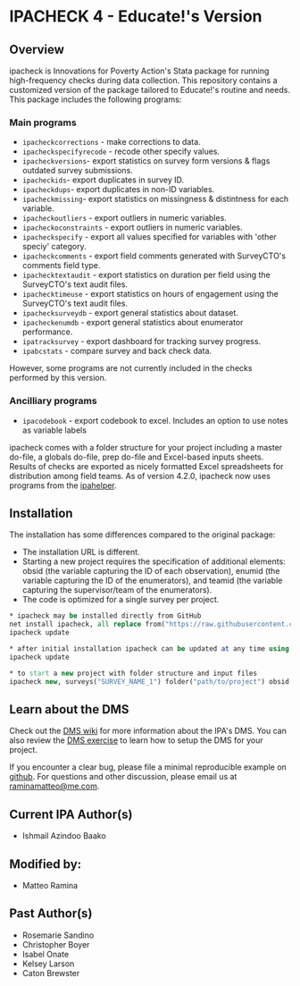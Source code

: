 # IPACHECK 4 - Educate!'s Version

## Overview
ipacheck is Innovations for Poverty Action's Stata package for running high-frequency checks during data collection. This repository contains a customized version of the package tailored to Educate!'s routine and needs. This package includes the following programs:

### Main programs

 - `ipacheckcorrections` - make corrections to data.
 - `ipacheckspecifyrecode` - recode other specify values.
 - `ipacheckversions`- export statistics on survey form versions & flags outdated survey submissions.
 - `ipacheckids`- export duplicates in survey ID.
 - `ipacheckdups`- export duplicates in non-ID variables.
 - `ipacheckmissing`- export statistics on missingness & distintness for each variable.
 - `ipacheckoutliers` - export outliers in numeric variables.
 - `ipacheckoconstraints` - export outliers in numeric variables.
 - `ipacheckspecify` - export all values specified for variables with 'other speciy' category.
 - `ipacheckcomments` - export field comments generated with SurveyCTO's comments field type.
 - `ipachecktextaudit` - export statistics on duration per field using the SurveyCTO's text audit files.
 - `ipachecktimeuse` - export statistics on hours of engagement using the SurveyCTO's text audit files.
 - `ipachecksurveydb` - export general statistics about dataset.
 - `ipacheckenumdb` - export general statistics about enumerator performance.
 - `ipatracksurvey` - export dashboard for tracking survey progress.
 - `ipabcstats` - compare survey and back check data.

However, some programs are not currently included in the checks performed by this version.
  
 ### Ancilliary programs

- `ipacodebook` - export codebook to excel. Includes an option to use notes as variable labels

ipacheck comes with a folder structure for your project including a master do-file, a globals do-file, prep do-file and Excel-based inputs sheets. Results of checks are exported as nicely formatted Excel spreadsheets for distribution among field teams. As of version 4.2.0, ipacheck now uses programs from the [ipahelper](https://github.com/PovertyAction/ipahelper/main).


## Installation

The installation has some differences compared to the original package:
 - The installation URL is different.
 - Starting a new project requires the specification of additional elements: obsid (the variable capturing the ID of each observation), enumid (the variable capturing the ID of the enumerators), and teamid (the variable capturing the supervisor/team of the enumerators).
 - The code is optimized for a single survey per project.

```Stata
* ipacheck may be installed directly from GitHub
net install ipacheck, all replace from("https://raw.githubusercontent.com/matteoram/high-frequency-checks/master")
ipacheck update

* after initial installation ipacheck can be updated at any time using
ipacheck update

* to start a new project with folder structure and input files
ipacheck new, surveys("SURVEY_NAME_1") folder("path/to/project") obsid(uuid) enumid(enum_name) teamid(resp_district)
```

## Learn about the DMS
Check out the [DMS wiki](https://github.com/PovertyAction/high-frequency-checks/wiki) for more information about the IPA's DMS. You can also review the [DMS exercise](https://github.com/PovertyAction/high-frequency-checks/wiki/Exercise) to learn how to setup the DMS for your project. 

If you encounter a clear bug, please file a minimal reproducible example on [github](https://github.com/matteoram/high-frequency-checks/issues). For questions and other discussion, please email us at [raminamatteo@me.com](mailto:raminamatteo@me.com).

## Current IPA Author(s)
 - Ishmail Azindoo Baako

## Modified by:
 - Matteo Ramina

## Past Author(s)
 - Rosemarie Sandino
 - Christopher Boyer
 - Isabel Onate
 - Kelsey Larson
 - Caton Brewster
